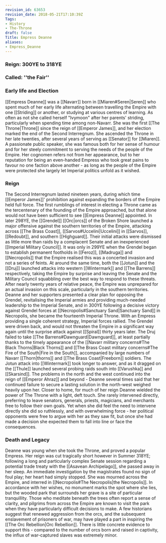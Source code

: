 ```yaml
---
revision_id: 63653
revision_date: 2018-05-21T17:10:39Z
Tags:
- History
- The-Throne
draft: false
Title: Empress Deanne
aliases:
- Empress_Deanne
---
```

### Reign: 300YE to 318YE
### Called: ''the Fair''
### Early life and Election
[[Empress Deanne]] was a [[Navarr]] born in [[Miaren#Seren|Seren]] who spent much of her early life alternating between travelling the Empire with one [[Striding]] or another, or studying at various centres of learning. As often as not she called herself "Ivymoon" after her parents' striding, particularly when spending time among non-Navarr. She was the first [[The Throne|Throne]] since the reign of [[Emperor James]], and her election marked the end of the Second Interregnum. 
She ascended the Throne in her late twenties, after several years of serving as [[Senator]] for [[Miaren]]. A passionate public speaker, she was famous both for her sense of humour and for her steely commitment to serving the needs of the people of the Empire. Her cognomen refers not from her appearance, but to her reputation for being an even-handed Empress who took great pains to favour no one faction above another - as long as the people of the Empire were protected she largely let Imperial politics unfold as it wished.
### Reign
The Second Interregnum lasted nineteen years, during which time [[Emperor James]]' prohibition against expanding the borders of the Empire held full force. The first rumblings of interest in electing a Throne came as the tercentenary of the founding of the Empire approached, but that alone would not have been sufficient to see [[Empress Deanne]] appointed. In later 298YE, the [[Grendel]] [[Orc|orcs]] of the Broken Shore launched a major offensive against the southern territories of the Empire, attacking across [[The Brass Coast]], [[Sarvos#Uccelini|Uccelini]] in [[Sarvos]], [[Redoubt]], and southern [[Highguard]]. Their initial attacks were dismissed as little more than raids by a complacent Senate and an inexperienced [[Imperial Military Council]]. It was only in 299YE when the Grendel began to establish permanent footholds in [[Feroz]], [[Madruga]] and [[Necropolis]] that the Empire realised this was a concerted invasion and not a series of feints. At around the same time, both the [[Jotun]] and the [[Druj]] launched attacks into western [[Wintermark]] and [[The Barrens]] respectively, taking the Empire by surprise and leaving the Senate and the Military Council squabbling over the best way to respond to these threats.
After nearly twenty years of relative peace, the Empire was unprepared for an actual invasion on this scale, particularly in the southern territories. Deanne and her supporters presented a clear plan for opposing the Grendel, revitalising the Imperial armies and providing much-needed leadership to the Imperial Senate, and in 300YE following a decisive victory against Grendel forces at [[Necropolis#Sanctuary Sand|Sanctuary Sand]] in Necropolis, she became the fourteenth Imperial Throne.
With an Empress providing a single coherent strategy, Imperial forces rallied. The Grendel were driven back, and would not threaten the Empire in a significant way again until the surprise attack against [[Spiral]] thirty years later. The Druj failed to take [[The Barrens#Dawnguard|Dawnguard]], at least partially thanks to the timely appearance of the [[Navarr military concerns#The Black Thorns|Black Thorns]] and [[The Brass Coast military concerns#The Fire of the South|Fire in the South]], accompanied by large numbers of Navarr [[Thorn|thorns]] and [[The Brass Coast|Freeborn]] soldiers. The Jotun attack into [[Wintermark]] took longer to answer, and as it dragged on the [[Thule]] launched several probing raids south into [[Varushka]] and [[Skarsind]]. The problems in the north and the west continued into the reign of [[Emperor Ahraz]] and beyond - Deanne several times said that her continued failure to secure a lasting solution in the north-west weighed heavily upon her.
Closer to home, for much of her reign Deanne wielded the power of The Throne with a light, deft touch. She rarely intervened directly, preferring to leave senators, generals, priests, magicians, and merchants free to follow their own goals. Yet when she did feel the need to intervene directly she did so ruthlessly, and with overwhelming force - her political opponents were free to argue with her as they saw fit, but once she had made a decision she expected them to fall into line or face the consequences.
### Death and Legacy
Deanne was young when she took the Throne, and proved a popular Empress. Her reign was cut tragically short however in Summer 318YE; following a long and particularly complex Senate session regarding a potential trade treaty with the [[Asavean Archipelago]], she passed away in her sleep. An immediate investigation by the magistrates found no sign of foul play; her heart had simply stopped. She was mourned across the Empire, and interred in [[Necropolis#The Necropolis|the Necropolis]]. In accordance with her wishes, no monument marks the spot where she lies, but the wooded park that surrounds her grave is a site of particular tranquillity. Those who meditate beneath the trees often report a sense of clarity, and pilgrims from across the Empire are known to visit the park when they have particularly difficult decisions to make.
A few historians suggest that renewed aggression from the orcs, and the subsequent enslavement of prisoners of war, may have played a part in inspiring the [[The Orc Rebellion|Orc Rebellion]]. There is little concrete evidence to support this - compared to the number of orcs born and raised in captivity, the influx of war-captured slaves was extremely minor.